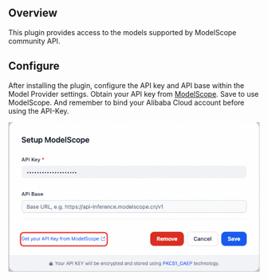 ## Overview

This plugin provides access to the models supported by ModelScope community API.

## Configure

After installing the plugin, configure the API key and API base within the Model Provider settings. Obtain your API key from [ModelScope](https://modelscope.cn/docs/model-service/API-Inference/intro). Save to use ModelScope. And remember to bind your Alibaba Cloud account before using the API-Key.

![](./_assets/modelscope_01.png)